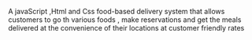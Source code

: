 A javaScript ,Html and Css food-based delivery system that allows customers to go th  various foods ,  make reservations and get the meals delivered  at the convenience of their locations at customer friendly rates



